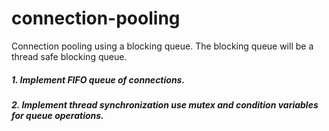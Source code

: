 # connection-pooling
Connection pooling using a blocking queue. The blocking queue will be a thread safe blocking queue.

##### 1. Implement FIFO queue of connections.
##### 2. Implement thread synchronization use mutex and condition variables for queue operations.
